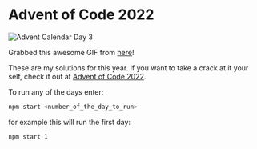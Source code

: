 # Advent of Code 2022
<!-- ![Advent Calendar Day 1](https://media.giphy.com/media/Fbb8tjb7u7up2VgLxc/giphy.gif) -->
<!-- ![Advent Calendar Day 2](https://media.giphy.com/media/et4rlnobQKELmtHcuq/giphy.gif) -->
![Advent Calendar Day 3](https://media.giphy.com/media/9OGy3tnpcpg21acXbH/giphy.gif)
<!-- ![Advent Calendar Day 4](https://media.giphy.com/media/vfbE5wWf1jMYIvMnah/giphy.gif) -->
<!-- ![Advent Calendar Day 5](https://media.giphy.com/media/aOM9S9qDR61d36fLAq/giphy.gif) -->
<!-- ![Advent Calendar Day 6](https://media.giphy.com/media/KTNEwUz2CeOlUm9dAV/giphy.gif) -->
<!-- ![Advent Calendar Day 7](https://media.giphy.com/media/QkLywpXaVT756PxjqR/giphy.gif) -->
<!-- ![Advent Calendar Day 8](https://media.giphy.com/media/7hO2q1qOUMBi5F1O1L/giphy.gif) -->
<!-- ![Advent Calendar Day 9](https://media.giphy.com/media/szMkCvt9rWusa5gKER/giphy.gif) -->
<!-- ![Advent Calendar Day 10](https://media.giphy.com/media/vl6AQqTUqTcj0EphNg/giphy.gif) -->
<!-- ![Advent Calendar Day 11](https://media.giphy.com/media/Yh3Ds119zRWOr75XYA/giphy.gif) -->
<!-- ![Advent Calendar Day 12](https://media.giphy.com/media/JYm47TN9ibzRLlgGzq/giphy.gif) -->
<!-- ![Advent Calendar Day 13](https://media.giphy.com/media/T41kuKuRiSQvspDy5W/giphy.gif) -->
<!-- ![Advent Calendar Day 14](https://media.giphy.com/media/zQFCGTIPpecszYrQ9e/giphy.gif) -->
<!-- ![Advent Calendar Day 15](https://media.giphy.com/media/1V5fpwgxTmE9QaEl7J/giphy.gif) -->
<!-- ![Advent Calendar Day 16](https://media.giphy.com/media/zG9AvTKtpp8SKVBrv3/giphy.gif) -->
<!-- ![Advent Calendar Day 17](https://media.giphy.com/media/jO5FBzdsSNvXM3okQb/giphy.gif) -->
<!-- ![Advent Calendar Day 18](https://media.giphy.com/media/E15Fjc5ZmP0nJzYrl6/giphy.gif) -->
<!-- ![Advent Calendar Day 19](https://media.giphy.com/media/W1S8tQSao6YWEO2GnD/giphy.gif) -->
<!-- ![Advent Calendar Day 20](https://media.giphy.com/media/HyZRmlIpo7KA0DxIEg/giphy.gif) -->
<!-- ![Advent Calendar Day 21](https://media.giphy.com/media/UnNfFQZkjjuqMuLt9a/giphy.gif) -->
<!-- ![Advent Calendar Day 22](https://media.giphy.com/media/Fm1QibiKaTrHzNCfSu/giphy.gif) -->
<!-- ![Advent Calendar Day 23](https://media.giphy.com/media/vlx4Yl21aPWGsh6KhT/giphy.gif) -->
<!-- ![Advent Calendar Day 24](https://media.giphy.com/media/uALUsMZrXXoTEzTJQc/giphy.gif) -->
<!-- ![Advent Calendar Day 25](https://media.giphy.com/media/rMarZ0xtYoqXCOTkIw/giphy.gif) -->
Grabbed this awesome GIF from [here](https://giphy.com/Samibanley)!

These are my solutions for this year. If you want to take a crack at it your self, check it out at [Advent of Code 2022](https://adventofcode.com/2022).

To run any of the days enter:
```bash
npm start <number_of_the_day_to_run>
```
for example this will run the first day:
```bash
npm start 1
```